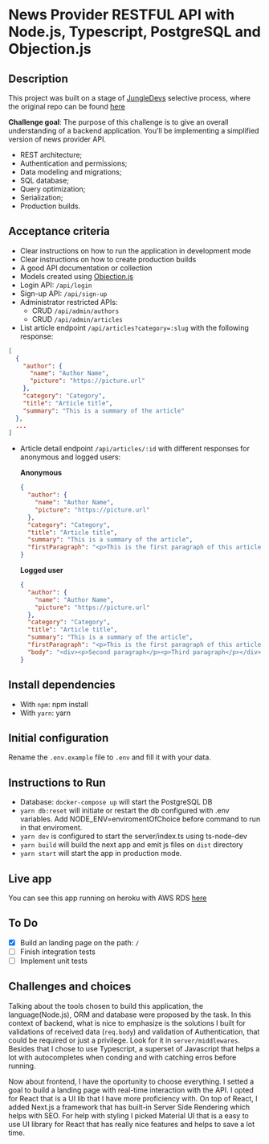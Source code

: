 # News Provider RESTFUL API with Node.js, Typescript, PostgreSQL and Objection.js

## Description

This project was built on a stage of [JungleDevs](https://www.jungledevs.com/) selective process, where the original repo can be found [here](https://github.com/JungleDevs/node-challenge-001)

**Challenge goal**: The purpose of this challenge is to give an overall understanding of a backend application. You’ll be implementing a simplified version of news provider API.

- REST architecture;
- Authentication and permissions;
- Data modeling and migrations;
- SQL database;
- Query optimization;
- Serialization;
- Production builds.

## Acceptance criteria

- Clear instructions on how to run the application in development mode
- Clear instructions on how to create production builds
- A good API documentation or collection
- Models created using [Objection.js](https://vincit.github.io/objection.js/)
- Login API: `/api/login`
- Sign-up API: `/api/sign-up`
- Administrator restricted APIs:
  - CRUD `/api/admin/authors`
  - CRUD `/api/admin/articles`
- List article endpoint `/api/articles?category=:slug` with the following response:
```json
[
  {
    "author": {
      "name": "Author Name",
      "picture": "https://picture.url"
    },
    "category": "Category",
    "title": "Article title",
    "summary": "This is a summary of the article"
  },
  ...
]
```
- Article detail endpoint `/api/articles/:id` with different responses for anonymous and logged users:

    **Anonymous**
    ```json
    {
      "author": {
        "name": "Author Name",
        "picture": "https://picture.url"
      },
      "category": "Category",
      "title": "Article title",
      "summary": "This is a summary of the article",
      "firstParagraph": "<p>This is the first paragraph of this article</p>"
    }
    ```

    **Logged user**
    ```json
    {
      "author": {
        "name": "Author Name",
        "picture": "https://picture.url"
      },
      "category": "Category",
      "title": "Article title",
      "summary": "This is a summary of the article",
      "firstParagraph": "<p>This is the first paragraph of this article</p>",
      "body": "<div><p>Second paragraph</p><p>Third paragraph</p></div>"
    }
    ```
## Install dependencies

- With `npm`: npm install
- With `yarn`: yarn

## Initial configuration

Rename the `.env.example` file to `.env` and fill it with your data.

## Instructions to Run

- Database: `docker-compose up` will start the PostgreSQL DB
- `yarn db:reset` will initiate or restart the db configured with .env variables. Add NODE_ENV=enviromentOfChoice before command to run in that enviroment.
- `yarn dev` is configured to start the server/index.ts using ts-node-dev
- `yarn build` will build the next app and emit js files on `dist` directory
- `yarn start` will start the app in production mode.

## Live app

You can see this app running on heroku with AWS RDS [here](https://news-provider-api.herokuapp.com/)

## To Do
 - [x] Build an landing page on the path: `/`
 - [ ] Finish integration tests
 - [ ] Implement unit tests

## Challenges and choices

Talking about the tools chosen to build this application, the language(Node.js), ORM and database were proposed by the task.
In this context of backend, what is nice to emphasize is the solutions I built for validations of received data (`req.body`)
and validation of Authentication, that could be required or just a privilege. Look for it in `server/middlewares`.
Besides that I chose to use Typescript, a superset of Javascript that helps a lot with autocompletes when conding and with
catching erros before running.

Now about frontend, I have the oportunity to choose everything. I setted a goal to build a landing page with real-time interaction with the API.
I opted for React that is a UI lib that I have more proficiency with.
On top of React, I added Next.js a framework that has built-in Server Side Rendering which helps with SEO. For help with styling I picked Material UI
that is a easy to use UI library for React that has really nice features and helps to save a lot time.
